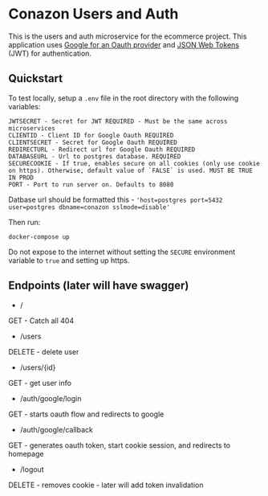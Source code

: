 # Conazon Users and Auth

This is the users and auth microservice for the ecommerce project. This application uses [Google for an Oauth provider](https://developers.google.com/identity/protocols/oauth2) and [JSON Web Tokens](https://jwt.io/) (JWT) for authentication.

## Quickstart

To test locally, setup a `.env` file in the root directory with the following variables:

```
JWTSECRET - Secret for JWT REQUIRED - Must be the same across microservices
CLIENTID - Client ID for Google Oauth REQUIRED
CLIENTSECRET - Secret for Google Oauth REQUIRED
REDIRECTURL - Redirect url for Google Oauth REQUIRED
DATABASEURL - Url to postgres database. REQUIRED
SECURECOOKIE - If true, enables secure on all cookies (only use cookie on https). Otherwise, default value of `FALSE` is used. MUST BE TRUE IN PROD
PORT - Port to run server on. Defaults to 8080
```

Datbase url should be formatted this - `'host=postgres port=5432 user=postgres dbname=conazon sslmode=disable'`

Then run:

`docker-compose up`

Do not expose to the internet without setting the `SECURE` environment variable to `true` and setting up https.

## Endpoints (later will have swagger)

- /

GET - Catch all 404

- /users

DELETE - delete user

- /users/{id}

GET - get user info

- /auth/google/login

GET - starts oauth flow and redirects to google

- /auth/google/callback

GET - generates oauth token, start cookie session, and redirects to homepage 

- /logout

DELETE - removes cookie - later will add token invalidation
